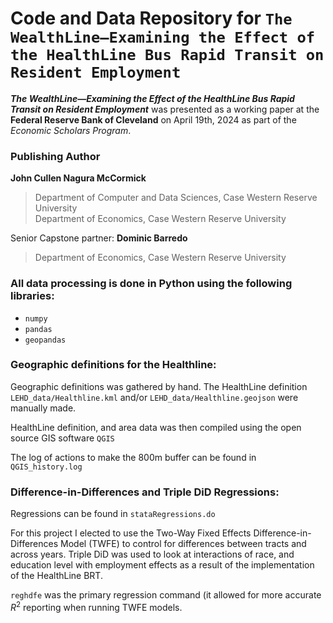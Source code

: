# Code and Data Repository for `The WealthLine—Examining the Effect of the HealthLine Bus Rapid Transit on Resident Employment`

***The WealthLine—Examining the Effect of the HealthLine Bus Rapid Transit on Resident Employment*** was presented as a working paper at the **Federal Reserve Bank of Cleveland** on April 19th, 2024 as part of the *Economic Scholars Program*. 

### Publishing Author

**John Cullen Nagura McCormick**
> Department of Computer and Data Sciences, Case Western Reserve University  
> Department of Economics, Case Western Reserve University

Senior Capstone partner:
**Dominic Barredo**
> Department of Economics, Case Western Reserve University

### All data processing is done in Python using the following libraries:
* `numpy`
* `pandas`
* `geopandas`

### Geographic definitions for the Healthline:  
Geographic definitions was gathered by hand. The HealthLine definition `LEHD_data/Healthline.kml` and/or `LEHD_data/Healthline.geojson` were manually made. 

HealthLine definition, and area data was then compiled using the open source GIS software `QGIS`

The log of actions to make the 800m buffer can be found in `QGIS_history.log`

### Difference-in-Differences and Triple DiD Regressions:  
Regressions can be found in `stataRegressions.do`

For this project I elected to use the Two-Way Fixed Effects Difference-in-Differences Model (TWFE) to control for differences between tracts and across years. Triple DiD was used to look at interactions of race, and education level with employment effects as a result of the implementation of the HealthLine BRT. 

`reghdfe` was the primary regression command (it allowed for more accurate $R^2$ reporting when running TWFE models.



